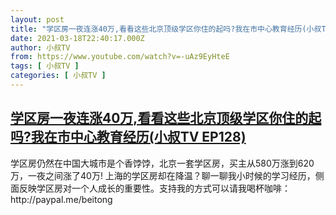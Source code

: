 ```yaml
---
layout: post
title: "学区房一夜连涨40万,看看这些北京顶级学区你住的起吗?我在市中心教育经历(小叔TV EP128)"
date: 2021-03-18T22:40:17.000Z
author: 小叔TV
from: https://www.youtube.com/watch?v=-uAz9EyHteE
tags: [ 小叔TV ]
categories: [ 小叔TV ]
---
```

<!--1616107217000-->
[学区房一夜连涨40万,看看这些北京顶级学区你住的起吗?我在市中心教育经历(小叔TV EP128)](https://www.youtube.com/watch?v=-uAz9EyHteE)
------

<div>
学区房仍然在中国大城市是个香饽饽，北京一套学区房，买主从580万涨到620万，一夜之间涨了40万! 上海的学区房却在降温？聊一聊我小时候的学习经历，侧面反映学区房对一个人成长的重要性。支持我的方式可以请我喝杯咖啡：http://paypal.me/beitong
</div>
